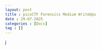 ```yaml
---
layout: post
title : picoCTF Forensics Medium WriteUps
date : 29-07-2025
categories : [Docs]
tag : []
---
```


j